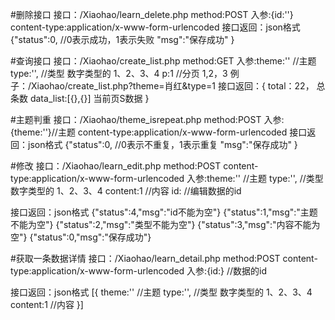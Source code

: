 #删除接口
接口：/Xiaohao/learn_delete.php
method:POST
入参:{id:''}
content-type:application/x-www-form-urlencoded
接口返回：json格式
         {"status":0,     //0表示成功，1表示失败
          "msg":"保存成功"
          }


#查询接口
接口：/Xiaohao/create_list.php
method:GET
入参:theme:''  //主题
     type:'',  //类型  数字类型的 1、2、3、4
     p:1   //分页  1,2，3
例子：/Xiaohao/create_list.php?theme=肖红&type=1
接口返回：{
  total：22， 总条数
  data_list:[{},{}]  当前页S数据
}


#主题判重
接口：/Xiaohao/theme_isrepeat.php
method:POST
入参:{theme:''}//主题
content-type:application/x-www-form-urlencoded
接口返回：json格式
         {"status":0,     //0表示不重复，1表示重复
          "msg":"保存成功"
          }




#修改
接口：/Xiaohao/learn_edit.php
method:POST
content-type:application/x-www-form-urlencoded
入参:theme:''  //主题
     type:'',  //类型  数字类型的 1、2、3、4
     content:1   //内容
     id:    //编辑数据的id

接口返回：json格式
{"status":4,"msg":"id不能为空"}
{"status":1,"msg":"主题不能为空"}
{"status":2,"msg":"类型不能为空"}
{"status":3,"msg":"内容不能为空"}
{"status":0,"msg":"保存成功"}


#获取一条数据详情
接口：/Xiaohao/learn_detail.php
method:POST
content-type:application/x-www-form-urlencoded
入参:{id:}    //数据的id

接口返回：json格式
[{
 theme:''  //主题
 type:'',  //类型  数字类型的 1、2、3、4
  content:1   //内容
}]



